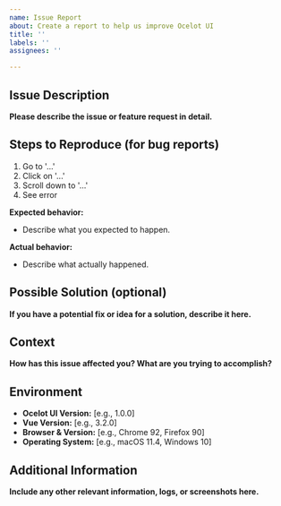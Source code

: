 ```yaml
---
name: Issue Report
about: Create a report to help us improve Ocelot UI
title: ''
labels: ''
assignees: ''

---
```


## Issue Description

**Please describe the issue or feature request in detail.**

## Steps to Reproduce (for bug reports)

1. Go to '...'
2. Click on '...'
3. Scroll down to '...'
4. See error

**Expected behavior:**
- Describe what you expected to happen.

**Actual behavior:**
- Describe what actually happened.

## Possible Solution (optional)

**If you have a potential fix or idea for a solution, describe it here.**

## Context

**How has this issue affected you? What are you trying to accomplish?**

## Environment

- **Ocelot UI Version:** [e.g., 1.0.0]
- **Vue Version:** [e.g., 3.2.0]
- **Browser & Version:** [e.g., Chrome 92, Firefox 90]
- **Operating System:** [e.g., macOS 11.4, Windows 10]

## Additional Information

**Include any other relevant information, logs, or screenshots here.**
